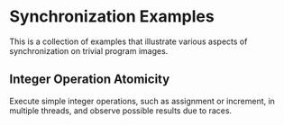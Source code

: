 # Synchronization Examples

This is a collection of examples that illustrate various aspects of synchronization on trivial program images.

## Integer Operation Atomicity

Execute simple integer operations, such as assignment or increment,
in multiple threads, and observe possible results due to races.
